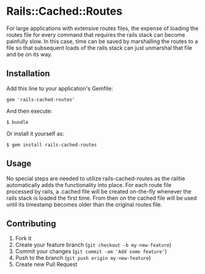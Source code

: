 # Rails::Cached::Routes

For large applications with extensive routes files, the expense of loading
the routes file for every command that requires the rails stack can become
painfully slow.  In this case, time can be saved by marshalling the
routes to a file so that subsequent loads of the rails stack can just
unmarshal that file and be on its way.

## Installation

Add this line to your application's Gemfile:

    gem 'rails-cached-routes'

And then execute:

    $ bundle

Or install it yourself as:

    $ gem install rails-cached-routes

## Usage

No special steps are needed to utilize rails-cached-routes as the railtie
automatically adds the functionality into place.  For each route file
processed by rails, a .cached file will be created on-the-fly whenever
the rails stack is loaded the first time.  From then on the cached
file will be used until its timestamp becomes older than the original
routes file.

## Contributing

1. Fork it
2. Create your feature branch (`git checkout -b my-new-feature`)
3. Commit your changes (`git commit -am 'Add some feature'`)
4. Push to the branch (`git push origin my-new-feature`)
5. Create new Pull Request
